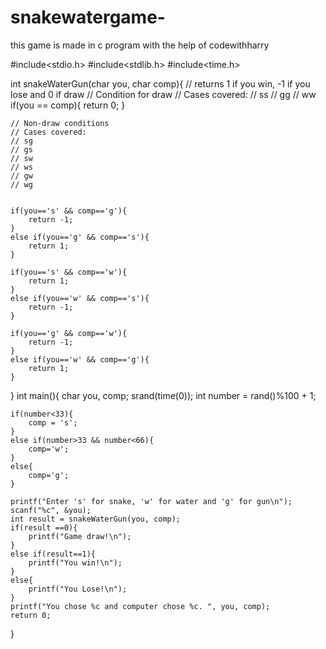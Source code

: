# snakewatergame-
this game is made in c program with the help of codewithharry

#include<stdio.h>
#include<stdlib.h>
#include<time.h>

int snakeWaterGun(char you, char comp){
    // returns 1 if you win, -1 if you lose and 0 if draw
    // Condition for draw
    // Cases covered:
    // ss
    // gg
    // ww
    if(you == comp){
        return 0;
    }

    // Non-draw conditions
    // Cases covered:
    // sg
    // gs
    // sw 
    // ws
    // gw
    // wg
    

    if(you=='s' && comp=='g'){
        return -1;
    }
    else if(you=='g' && comp=='s'){
        return 1;
    }

    if(you=='s' && comp=='w'){
        return 1;
    }
    else if(you=='w' && comp=='s'){
        return -1;
    }

    if(you=='g' && comp=='w'){
        return -1;
    }
    else if(you=='w' && comp=='g'){
        return 1;
    }

}
int main(){
    char you, comp;
    srand(time(0));
    int number = rand()%100 + 1;

    if(number<33){
        comp = 's';
    }
    else if(number>33 && number<66){
        comp='w';
    }
    else{
        comp='g';
    }
    
    printf("Enter 's' for snake, 'w' for water and 'g' for gun\n");
    scanf("%c", &you);
    int result = snakeWaterGun(you, comp);
    if(result ==0){
        printf("Game draw!\n");
    }
    else if(result==1){
        printf("You win!\n");
    }
    else{
        printf("You Lose!\n");
    }
    printf("You chose %c and computer chose %c. ", you, comp);
    return 0;
}
